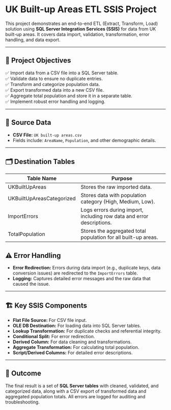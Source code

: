 # UK Built-up Areas ETL SSIS Project
This project demonstrates an end-to-end ETL (Extract, Transform, Load) solution using **SQL Server Integration Services (SSIS)** for data from UK built-up areas. It covers data import, validation, transformation, error handling, and data export.

---

## 🎯 Project Objectives
✅ Import data from a CSV file into a SQL Server table.  
✅ Validate data to ensure no duplicate entries.  
✅ Transform and categorize population data.  
✅ Export transformed data into a new CSV file.  
✅ Aggregate total population and store it in a separate table.  
✅ Implement robust error handling and logging.

---

## 📂 Source Data

- **CSV File:** `UK built-up areas.csv`  
- Fields include: `AreaName`, `Population`, and other demographic details.

---

## 🗂️ Destination Tables

| Table Name                | Purpose                                                                 |
|----------------------------|-------------------------------------------------------------------------|
| UKBuiltUpAreas            | Stores the raw imported data.                                            |
| UKBuiltUpAreasCategorized | Stores data with population category (High, Medium, Low).                |
| ImportErrors              | Logs errors during import, including row data and error descriptions.    |
| TotalPopulation           | Stores the aggregated total population for all built-up areas.           |


## ⚠️ Error Handling
- **Error Redirection:** Errors during data import (e.g., duplicate keys, data conversion issues) are redirected to the `ImportErrors` table.  
- **Logging:** Captures detailed error messages and the raw data that caused the issue.

---

## 🏗️ Key SSIS Components
- **Flat File Source:** For CSV file input.
- **OLE DB Destination:** For loading data into SQL Server tables.
- **Lookup Transformation:** For duplicate checks and referential integrity.
- **Conditional Split:** For error redirection.
- **Derived Column:** For data cleaning and transformations.
- **Aggregate Transformation:** For calculating total population.
- **Script/Derived Columns:** For detailed error descriptions.

---

## 🚀 Outcome
The final result is a set of **SQL Server tables** with cleaned, validated, and categorized data, along with a CSV export of transformed data and aggregated population totals. All errors are logged for auditing and troubleshooting.


